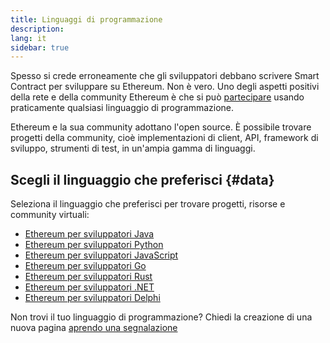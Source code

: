 ```yaml
---
title: Linguaggi di programmazione
description:
lang: it
sidebar: true
---
```


Spesso si crede erroneamente che gli sviluppatori debbano scrivere Smart Contract per sviluppare su Ethereum. Non è vero. Uno degli aspetti positivi della rete e della community Ethereum è che si può [partecipare](/community/) usando praticamente qualsiasi linguaggio di programmazione.

Ethereum e la sua community adottano l'open source. È possibile trovare progetti della community, cioè implementazioni di client, API, framework di sviluppo, strumenti di test, in un'ampia gamma di linguaggi.

<!-- Often certain languages have an certain advantage depending on the use case -->

## Scegli il linguaggio che preferisci {#data}

Seleziona il linguaggio che preferisci per trovare progetti, risorse e community virtuali:

- [Ethereum per sviluppatori Java](/developers/docs/programming-languages/java/)
- [Ethereum per sviluppatori Python](/developers/docs/programming-languages/python/)
- [Ethereum per sviluppatori JavaScript](/developers/docs/programming-languages/javascript/)
- [Ethereum per sviluppatori Go](/developers/docs/programming-languages/golang/)
- [Ethereum per sviluppatori Rust](/developers/docs/programming-languages/rust/)
- [Ethereum per sviluppatori .NET](/developers/docs/programming-languages/dot-net/)
- [Ethereum per sviluppatori Delphi](/developers/docs/programming-languages/delphi/)

Non trovi il tuo linguaggio di programmazione? Chiedi la creazione di una nuova pagina [aprendo una segnalazione](https://github.com/ethereum/ethereum-org-website/issues/new/choose)
